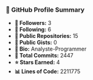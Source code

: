 

<!--STATS-START-->

### 🧠 GitHub Profile Summary

- **👥 Followers:** 3
- **🔄 Following:** 6
- **📁 Public Repositories:** 15
- **📝 Public Gists:** 0
- **💬 Bio:** Analyste-Programmer
- **🧮 Total Commits:** 2447
- **⭐ Stars Earned:** 4
- **📊 Lines of Code:** 2211775

<!--STATS-END-->
